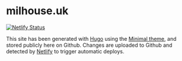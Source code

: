 # milhouse.uk

[![Netlify Status](https://api.netlify.com/api/v1/badges/b447b344-7b75-4d25-bcae-9e9ef43b9f38/deploy-status)](https://app.netlify.com/sites/milhouseuk/deploys)


This site has been generated with [Hugo](https://gohugo.io) using the [Minimal theme](https://github.com/calintat/minimal), and stored publicly here on Github. Changes are uploaded to Github and detected by [Netlify](https://www.netlify.com/) to trigger automatic deploys.

